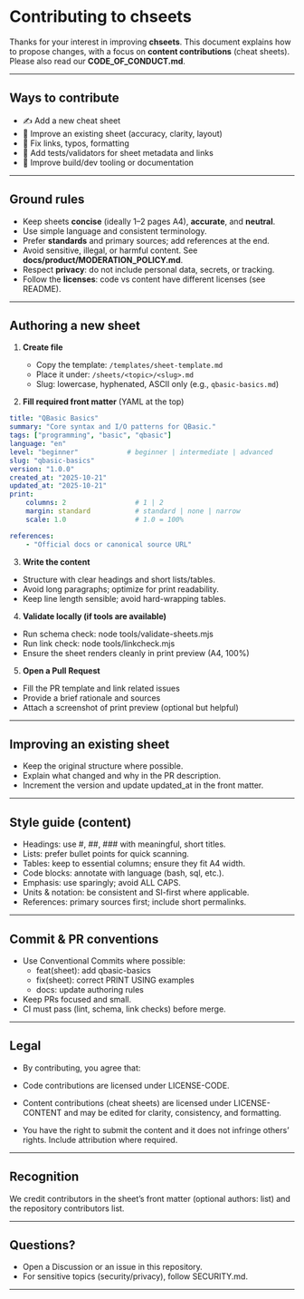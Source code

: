 # Contributing to chseets

Thanks for your interest in improving **chseets**. This document explains how to
propose changes, with a focus on **content contributions** (cheat sheets).
Please also read our **CODE_OF_CONDUCT.md**.

---

## Ways to contribute

- ✍️ Add a new cheat sheet
- 🧹 Improve an existing sheet (accuracy, clarity, layout)
- 🔎 Fix links, typos, formatting
- 🧪 Add tests/validators for sheet metadata and links
- 🧰 Improve build/dev tooling or documentation

---

## Ground rules

- Keep sheets **concise** (ideally 1–2 pages A4), **accurate**, and **neutral**.
- Use simple language and consistent terminology.
- Prefer **standards** and primary sources; add references at the end.
- Avoid sensitive, illegal, or harmful content. See **docs/product/MODERATION_POLICY.md**.
- Respect **privacy**: do not include personal data, secrets, or tracking.
- Follow the **licenses**: code vs content have different licenses (see README).

---

## Authoring a new sheet

1. **Create file**
   - Copy the template: `/templates/sheet-template.md`
   - Place it under: `/sheets/<topic>/<slug>.md`
   - Slug: lowercase, hyphenated, ASCII only (e.g., `qbasic-basics.md`)

2. **Fill required front matter** (YAML at the top)

```yaml
title: "QBasic Basics"
summary: "Core syntax and I/O patterns for QBasic."
tags: ["programming", "basic", "qbasic"]
language: "en"
level: "beginner"            # beginner | intermediate | advanced
slug: "qbasic-basics"
version: "1.0.0"
created_at: "2025-10-21"
updated_at: "2025-10-21"
print:
    columns: 2                 # 1 | 2
    margin: standard           # standard | none | narrow
    scale: 1.0                 # 1.0 = 100%

references:
    - "Official docs or canonical source URL"
```

3. **Write the content**

- Structure with clear headings and short lists/tables.
- Avoid long paragraphs; optimize for print readability.
- Keep line length sensible; avoid hard-wrapping tables.

4. **Validate locally (if tools are available)**

- Run schema check: node tools/validate-sheets.mjs
- Run link check: node tools/linkcheck.mjs
- Ensure the sheet renders cleanly in print preview (A4, 100%)

5. **Open a Pull Request**

- Fill the PR template and link related issues
- Provide a brief rationale and sources
- Attach a screenshot of print preview (optional but helpful)

---

## Improving an existing sheet

- Keep the original structure where possible.
- Explain what changed and why in the PR description.
- Increment the version and update updated_at in the front matter.

---

## Style guide (content)

- Headings: use #, ##, ### with meaningful, short titles.
- Lists: prefer bullet points for quick scanning.
- Tables: keep to essential columns; ensure they fit A4 width.
- Code blocks: annotate with language (bash, sql, etc.).
- Emphasis: use sparingly; avoid ALL CAPS.
- Units & notation: be consistent and SI-first where applicable.
- References: primary sources first; include short permalinks.

---

## Commit & PR conventions

- Use Conventional Commits where possible:
    - feat(sheet): add qbasic-basics
    - fix(sheet): correct PRINT USING examples
    - docs: update authoring rules
- Keep PRs focused and small.
- CI must pass (lint, schema, link checks) before merge.

---

## Legal

- By contributing, you agree that:
- Code contributions are licensed under LICENSE-CODE.
- Content contributions (cheat sheets) are licensed under LICENSE-CONTENT and may be edited for clarity, consistency, and formatting.

- You have the right to submit the content and it does not infringe others’ rights. Include attribution where required.

---

## Recognition

We credit contributors in the sheet’s front matter (optional authors: list)
and the repository contributors list.

---

## Questions?

- Open a Discussion or an issue in this repository.
- For sensitive topics (security/privacy), follow SECURITY.md.

---
